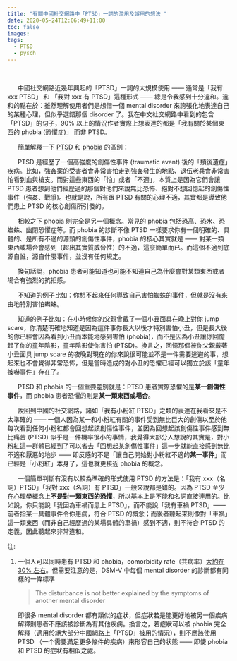 ```yaml
---
title: "有關中國社交網路中「PTSD」一詞的濫用及誤用的想法 "
date: 2020-05-24T12:06:49+11:00
toc: false
images:
tags:
  - PTSD
  - pysch
---
```


  

&nbsp; &nbsp;  <br>

&nbsp; &nbsp; &nbsp; 中國社交網路近幾年興起的「PTSD」一詞的大規模使用 —— 通常是「我有 xxx PTSD」 和 「我對 xxx 有 PTSD」這種形式 —— 總是令我感到十分違和。違和的點在於：雖然理解使用者們是想借一個 mental disorder 來誇張化地表達自己的某種心理，但似乎選錯那個 disorder 了。我在中文社交網路中看到的包含「PTSD」的句子，90% 以上的情況作者實際上想表達的都是「我有關於某個東西的 phobia (恐懼症)」 而非 PTSD。

&nbsp; &nbsp; &nbsp; 簡單解釋一下 [PTSD](https://www.ncbi.nlm.nih.gov/books/NBK207191/box/part1_ch3.box16/) 和 [phobia](https://www.ncbi.nlm.nih.gov/books/NBK519704/table/ch3.t11/) 的區別：

&nbsp; &nbsp; &nbsp; PTSD 是經歷了一個高強度的創傷性事件 (traumatic event) 後的「類後遺症」疾病。比如，強姦案的受害者會非常害怕走到強姦發生的地點、退伍老兵會非常害怕看到血與槍支。而對這些東西的「怕」或者「不適」，本質上是因為它們會讓 PTSD 患者想到他們經歷過的那個對他們來說無比恐怖、絕對不想回憶起的創傷性事件（強姦、戰爭)。也就是說，所有跟 PTSD 有關的心理不適，其實都是導致他們患上 PTSD 的核心創傷所引發的。

&nbsp; &nbsp; &nbsp; 相較之下 phobia 則完全是另一個概念。常見的 phobia 包括恐高、恐水、恐蜘蛛、幽閉恐懼症等。而 phobia 的診斷不像 PTSD 一樣要求你有一個明確的、具體的、是所有不適的源頭的創傷性事件，phobia 的核心其實就是 —— 對某一類東西或場合會感到（超出其實質威脅性）的不適，這麼簡單而已。而這個不適到底源自誰，源自什麼事件，並沒有任何規定。

&nbsp; &nbsp; &nbsp; 換句話說，phobia 患者可能知道也可能不知道自己為什麼會對某類東西或者場合有強烈的抗拒感。

&nbsp; &nbsp; &nbsp; 不知道的例子比如：你想不起來任何導致自己害怕蜘蛛的事件，但就是沒有來由地特別害怕蜘蛛。

&nbsp; &nbsp; &nbsp; 知道的例子比如：在小時候你的父親曾戴了一個小丑面具在晚上對你 jump scare，你清楚明確地知道是因為這件事你長大以後才特別害怕小丑，但是長大後的你已經會因為看到小丑而本能地感到害怕 (phobia)，而不是因為小丑讓你回憶起了你的童年陰影，童年陰影使你害怕 (PTSD)。換言之，回憶那個被你父親戴著小丑面具 jump scare 的夜晚對現在的你來說很可能並不是一件需要逃避的事，想起來也不會覺得非常恐怖，但是當時造成的對小丑的恐懼已經可以獨立於該「童年被嚇事件」存在了。 

&nbsp; &nbsp; &nbsp; PTSD 和 phobia 的一個重要差別就是：PTSD 患者實際恐懼的是**某一創傷性事件**，而 phobia 患者恐懼的則是**某一類東西或場合**。 

&nbsp; &nbsp; &nbsp; 說回到中國的社交網路，諸如「我有小粉紅 PTSD」之類的表達在我看來是不太準確的 —— 一個人因為某一和小粉紅有關的事件受到無比巨大的創傷以至於他每次看到任何小粉紅都會回想起該創傷性事件，並因為回想起該創傷性事件感到無比痛苦 (PTSD) 似乎是一件機率很小的事情，我覺得大部分人想說的其實是，對小粉紅這一群體已經到了可以省去「回想起某創傷性事件」這一步就能直接感到無比不適和厭惡的地步 —— 即反感的不是「讓自己開始對小粉紅不適的**某一事件**」而已經是「小粉紅」本身了，這也就更接近 phobia 的概念。

&nbsp; &nbsp; &nbsp; 一個簡單判斷有沒有以較為準確的形式使用 PTSD 的方法是：「我有 xxx（名詞）PTSD」「我對 xxx（名詞）有 PTSD」一般來說都是錯的。因為 PTSD 至少在心理學概念上**不是對一類東西的恐懼**，所以基本上是不能和名詞直接連用的。比如說，你只能說「我因為車禍而患上 PTSD」，而不能說「我有車禍 PTSD」—— 前者指某一具體事件令你患病，符合 PTSD 的概念；而後者聽起來則像對「車禍」這一類東西（而非自己經歷過的某場具體的車禍）感到不適，則不符合 PTSD 的定義，因此聽起來非常違和。

注: 

1. 一個人可以同時患有 PTSD 和 phobia，comorbidity rate（共病率）[大約在 30% 左右](https://www.aafp.org/afp/2003/1215/p2401.html)。但需要注意的是，DSM-V 中每個 mental disorder 的診斷都有同樣的一條標準

   > The disturbance is not better explained by the symptoms of another mental disorder

   即很多 mental disorder 都有類似的症狀，但症狀若是能更好地被另一個疾病解釋則患者不應該被診斷為有其他疾病。換言之，若症狀可以被  phobia 完全解釋（適用於絕大部分中國網路上「PTSD」被用的情況），則不應該使用 PTSD （一个需要滿足更多條件的疾病）來形容自己的狀態 —— 即使 phobia 和 PTSD 的症狀有相似之處。

